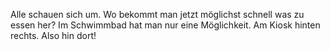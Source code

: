 Alle schauen sich um. Wo bekommt man jetzt möglichst schnell was zu essen her?
Im Schwimmbad hat man nur eine Möglichkeit. Am Kiosk hinten rechts.
Also hin dort!

